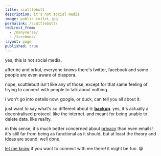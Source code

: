 ```yaml
---
title: scuttlebutt
description: it's not social media
image: public toilet.jpg
permalink: /scuttlebutt/
redirect_from:
  - /manyverse/
  - /facebook/
layout: page
published: true
---
```


yes, this is not social media.

after irc and orkut, everyone knows there's twitter, facebook and some people are even aware of diaspora.

nope, scuttlebutt isn't like any of those, except for that same feeling of trying to connect with people to talk about nothing.

i won't go into details now. google, or duck, can tell you all about it.

just want to say what's so different about it: [**backup**](/backup). yes, it's actually a decentralised protocol. like the internet. and meant for being unable to delete data. like reality.

in this sense, it's much better concerned about [privacy](/privacy) than even emails! it's still far from being as functional as it should, but at least the theory and ideas are sound. well done.

[let me know](/contact) if you want to connect with me there! it might be fun. 😁
